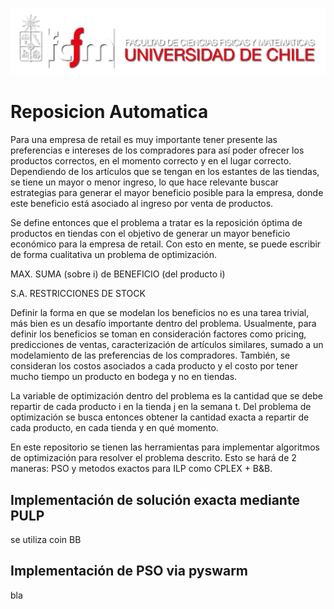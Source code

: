 ![banner](bin/logo.png)

# Reposicion Automatica

Para una empresa de retail es muy importante tener presente las preferencias e intereses de los compradores para así poder ofrecer los productos correctos, en el momento correcto y en el lugar correcto. Dependiendo de los artículos que se tengan en los estantes de las tiendas, se tiene un mayor o menor ingreso, lo que hace relevante buscar estrategias para generar el mayor beneficio posible para la empresa, donde este beneficio está asociado al ingreso por venta de productos.

Se define entonces que el problema a tratar es la reposición óptima de productos en tiendas con el objetivo de generar un mayor beneficio económico para la empresa de retail. Con esto en mente, se puede escribir de forma cualitativa un problema de optimización.

MAX. SUMA (sobre i) de BENEFICIO (del producto i)

S.A. RESTRICCIONES DE STOCK

Definir la forma en que se modelan los beneficios no es una tarea trivial, más bien es un desafío importante dentro del problema. Usualmente, para definir los beneficios se toman en consideración factores como pricing, predicciones de ventas, caracterización de artículos similares, sumado a un modelamiento de las preferencias de los compradores. También, se consideran los costos asociados a cada producto y el costo por tener mucho tiempo un producto en bodega y no en tiendas.

La variable de optimización dentro del problema es la cantidad que se debe repartir de cada producto i en la tienda j en la semana t. Del problema de optimización se busca entonces obtener la cantidad exacta a repartir de cada producto, en cada tienda y en qué momento.

En este repositorio se tienen las herramientas para implementar algoritmos de optimización para resolver el problema descrito. Esto se hará de 2 maneras: PSO y metodos exactos para ILP como CPLEX + B&B.

## Implementación de solución exacta mediante PULP

se utiliza coin BB

## Implementación de PSO via pyswarm

bla
